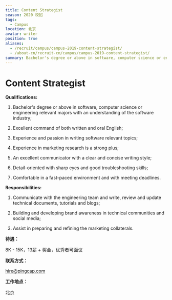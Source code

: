 ```yaml
---
title: Content Strategist
season: 2020 校招 
tags:
  - Campus
location: 北京
avatar: writer
position: true
aliases:
  - /recruit/campus/campus-2019-content-strategist/
  - /about-cn/recruit-cn/campus/campus-2019-content-strategist/
summary: Bachelor's degree or above in software, computer science or engineering relevant majors with an understanding of the software industry; Excellent command of both written and oral English; Experience and passion in writing software relevant topics; Experience in marketing research is a strong plus; An excellent communicator with a clear and concise writing style; Detail-oriented with sharp eyes and good troubleshooting skills; Comfortable in a fast-paced environment and with meeting deadlines.
---
```


# Content Strategist

**Qualifications:**

1. Bachelor's degree or above in software, computer science or engineering relevant majors with an understanding of the software industry;

2. Excellent command of both written and oral English;

3. Experience and passion in writing software relevant topics;

4. Experience in marketing research is a strong plus;

5. An excellent communicator with a clear and concise writing style;

6. Detail-oriented with sharp eyes and good troubleshooting skills;

7. Comfortable in a fast-paced environment and with meeting deadlines.

**Responsibilities:**

1. Communicate with the engineering team and write, review and update technical documents, tutorials and blogs;

2. Building and developing brand awareness in technical communities and social media;

3. Assist in preparing and refining the marketing collaterals.

**待遇：**

8K - 15K，13薪 + 奖金，优秀者可面议

**联系方式：**

hire@pingcap.com

**工作地点：**

北京
